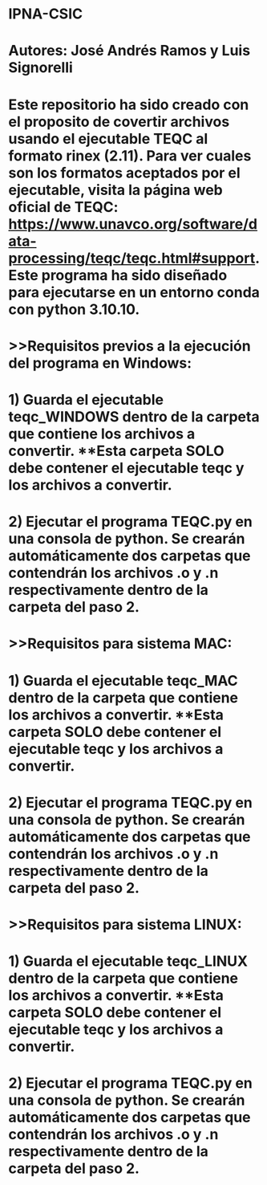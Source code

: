 # IPNA-CSIC
# Autores: José Andrés Ramos y Luis Signorelli

# Este repositorio ha sido creado con el proposito de covertir archivos usando el ejecutable TEQC al formato rinex (2.11). Para ver cuales son los formatos aceptados por el ejecutable, visita la página web oficial de TEQC: https://www.unavco.org/software/data-processing/teqc/teqc.html#support. Este programa ha sido diseñado para ejecutarse en un entorno conda con python 3.10.10.

# >>Requisitos previos a la ejecución del programa en Windows:
# 1) Guarda el ejecutable teqc_WINDOWS dentro de la carpeta que contiene los archivos a convertir. **Esta carpeta SOLO debe contener el ejecutable teqc y los archivos a convertir.
# 2) Ejecutar el programa TEQC.py en una consola de python. Se crearán automáticamente dos carpetas que contendrán los archivos .o y .n respectivamente dentro de la carpeta del paso 2.

# >>Requisitos para sistema MAC:
# 1) Guarda el ejecutable teqc_MAC dentro de la carpeta que contiene los archivos a convertir. **Esta carpeta SOLO debe contener el ejecutable teqc y los archivos a convertir.
# 2) Ejecutar el programa TEQC.py en una consola de python. Se crearán automáticamente dos carpetas que contendrán los archivos .o y .n respectivamente dentro de la carpeta del paso 2.

# >>Requisitos para sistema LINUX:
# 1) Guarda el ejecutable teqc_LINUX dentro de la carpeta que contiene los archivos a convertir. **Esta carpeta SOLO debe contener el ejecutable teqc y los archivos a convertir.
# 2) Ejecutar el programa TEQC.py en una consola de python. Se crearán automáticamente dos carpetas que contendrán los archivos .o y .n respectivamente dentro de la carpeta del paso 2.
 